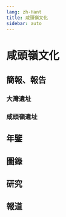```yaml
---
lang: zh-Hant
title: 咸頭嶺文化
sidebar: auto
---
```

# 咸頭嶺文化
## 簡報、報告
### 大灣遺址
### 咸頭嶺遺址
## 年鑒
## 圖錄
## 研究
## 報道